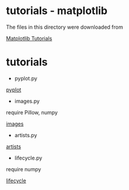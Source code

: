 tutorials - matplotlib 
===============

The files in this directory were downloaded from

[Matplotlib Tutorials](https://matplotlib.org/stable/tutorials/index.html)

# tutorials

- pyplot.py  

 [pyplot](https://github.com//ohwada/MAC_cpp_Samples/tree/master/MAC_Python_Samples/result/mat_tutorial_pyplot_2.png)

- images.py  

require Pillow, numpy  

 [images](https://github.com//ohwada/MAC_cpp_Samples/tree/master/MAC_Python_Samples/result/mat_tutorial_images_1.png)

- artists.py  

 [artists](https://github.com//ohwada/MAC_cpp_Samples/tree/master/MAC_Python_Samples/result/mat_tutorial_artists_1.png)

- lifecycle.py   

require numpy  

 [lifecycle](https://github.com//ohwada/MAC_cpp_Samples/tree/master/MAC_Python_Samples/result/mat_tutorial_lifecycle_10.png)






